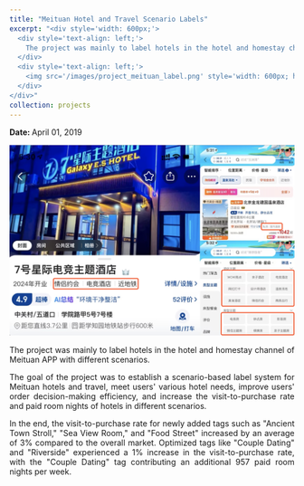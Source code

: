 ```yaml
---
title: "Meituan Hotel and Travel Scenario Labels"
excerpt: "<div style='width: 600px;'>
  <div style='text-align: left;'> 
    The project was mainly to label hotels in the hotel and homestay channel of Meituan APP with different scenarios.
  </div>
  <div style='text-align: left;'>
    <img src='/images/project_meituan_label.png' style='width: 600px; height: auto; display: block;' alt='Movie Box Office Prediction System'>
  </div>
</div>"
collection: projects
---
```


<p class="page__date">
  <strong>
    <i class="fa fa-fw fa-calendar" aria-hidden="true"></i> 
    Date:
  </strong> 
  <time datetime="2019-04-01">
    April 01, 2019
  </time>
</p>

<img src='/images/project_meituan_label.png' style='width: 800px; height: auto;'>
 
<p style="text-align: justify;">The project was mainly to label hotels in the hotel and homestay channel of Meituan APP with different scenarios.</p>


<p style="text-align: justify;">The goal of the project was to establish a scenario-based label system for Meituan hotels and travel, meet users' various hotel needs, improve users' order decision-making efficiency, and increase the visit-to-purchase rate and paid room nights of hotels in different scenarios.</p>

 
<p style="text-align: justify;">In the end, the visit-to-purchase rate for newly added tags such as "Ancient Town Stroll," "Sea View Room," and "Food Street" increased by an average of 3% compared to the overall market. Optimized tags like "Couple Dating" and "Riverside" experienced a 1% increase in the visit-to-purchase rate, with the "Couple Dating" tag contributing an additional 957 paid room nights per week.</p>


